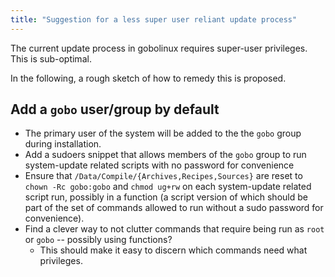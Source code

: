 ```yaml
---
title: "Suggestion for a less super user reliant update process"
---
```


The current update process in gobolinux requires super-user privileges. This is
sub-optimal.

In the following, a rough sketch of how to remedy this is proposed.

## Add a `gobo` user/group by default

-   The primary user of the system will be added to the the `gobo` group during
    installation.
-   Add a sudoers snippet that allows members of the `gobo` group to run
    system-update related scripts with no password for convenience
-   Ensure that `/Data/Compile/{Archives,Recipes,Sources}` are reset to
    `chown -Rc gobo:gobo` and `chmod ug+rw` on each system-update related script
    run, possibly in a function (a script version of which should be part of the
    set of commands allowed to run without a sudo password for convenience).
-   Find a clever way to not clutter commands that require being run as `root`
    or `gobo` -- possibly using functions?
    -   This should make it easy to discern which commands need what privileges.
